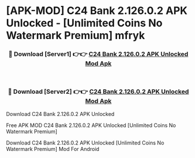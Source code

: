 # [APK-MOD] C24 Bank 2.126.0.2 APK Unlocked - [Unlimited Coins No Watermark Premium] mfryk



<div align="center">
<h3>🔴 Download [Server1] 👉👉 <a href="https://momento.my/?title=C24_Bank_2.126.0.2_APK_Unlocked">C24 Bank 2.126.0.2 APK Unlocked Mod Apk</a></h3><br>

<h3>🔴 Download [Server2] 👉👉 <a href="https://momento.my/?title=C24_Bank_2.126.0.2_APK_Unlocked">C24 Bank 2.126.0.2 APK Unlocked Mod Apk</a></h3>
</div>



Download C24 Bank 2.126.0.2 APK Unlocked 

Free APK MOD C24 Bank 2.126.0.2 APK Unlocked [Unlimited Coins No Watermark Premium]

Download C24 Bank 2.126.0.2 APK Unlocked [Unlimited Coins No Watermark Premium] Mod For Android
